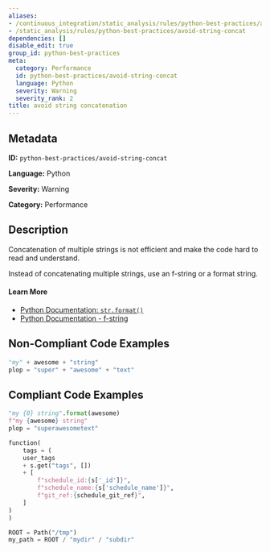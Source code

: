 ```yaml
---
aliases:
- /continuous_integration/static_analysis/rules/python-best-practices/avoid-string-concat
- /static_analysis/rules/python-best-practices/avoid-string-concat
dependencies: []
disable_edit: true
group_id: python-best-practices
meta:
  category: Performance
  id: python-best-practices/avoid-string-concat
  language: Python
  severity: Warning
  severity_rank: 2
title: avoid string concatenation
---
```

<!--  SOURCED FROM https://github.com/DataDog/datadog-static-analyzer-rule-docs -->


## Metadata
**ID:** `python-best-practices/avoid-string-concat`

**Language:** Python

**Severity:** Warning

**Category:** Performance

## Description
Concatenation of multiple strings is not efficient and make the code hard to read and understand.

Instead of concatenating multiple strings, use an f-string or a format string.

#### Learn More

 - [Python Documentation: `str.format()`](https://docs.python.org/3/library/stdtypes.html#str.format)
 - [Python Documentation - f-string](https://docs.python.org/3/reference/lexical_analysis.html#f-strings)

## Non-Compliant Code Examples
```python
"my" + awesome + "string"
plop = "super" + "awesome" + "text"
```

## Compliant Code Examples
```python
"my {0} string".format(awesome)
f"my {awesome} string"
plop = "superawesometext"

function(
    tags = (
    user_tags
    + s.get("tags", [])
    + [
        f"schedule_id:{s['_id']}",
        f"schedule_name:{s['schedule_name']}",
        f"git_ref:{schedule_git_ref}",
    ]
)
)

ROOT = Path("/tmp")
my_path = ROOT / "mydir" / "subdir"
```

